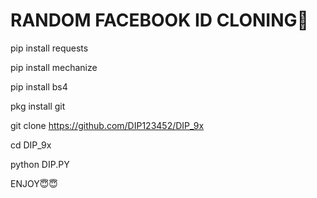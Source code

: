 # RANDOM FACEBOOK ID CLONING🎌

pip install requests

pip install mechanize

pip install bs4


pkg install git


git clone https://github.com/DIP123452/DIP_9x

cd DIP_9x

python DIP.PY

ENJOY😇😇
